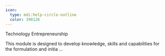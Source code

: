 ```yaml
---
icon:
  type: mdi:help-circle-outline
  color: 398126
---
```


Technology Entrepreneurship

This module is designed to develop knowledge, skills and capabilities for the formulation and initia ... 
